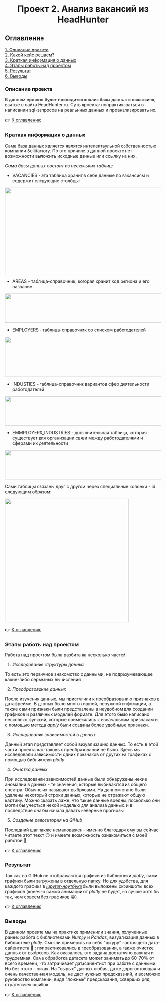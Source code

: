 # <center> Проект 2. Анализ вакансий из HeadHunter

## Оглавление
[1. Описание проекта](https://github.com/romash23/project-2/blob/master/README.md#Описание-проекта)  
[2. Какой кейс решаем?](https://github.com/romash23/project-2/blob/master/README.md#Какой-кейс-решаем)  
[3. Краткая информация о данных](https://github.com/romash23/project-2/blob/master/README.md#Краткая-информация-о-данных)  
[4. Этапы работы над проектом](https://github.com/romash23/project-2/blob/master/README.md#Этапы-работы-над-проектом)  
[5. Результат](https://github.com/romash23/project-2/blob/master/README.md#Результат)    
[6. Выводы](https://github.com/romash23/project-2/blob/master/README.md#Выводы) 


### Описание проекта

В данном проекте будет проводится анализ базы данных о вакансиях, взятые с сайта HeadHunter.ru. Суть проекта: попрактиковаться в написании sql-запросов на реальнных данных и проанализировать их.

:point_right: [К оглавлению](https://github.com/romash23/project-2/blob/master/README.md#%D0%9E%D0%B3%D0%BB%D0%B0%D0%B2%D0%BB%D0%B5%D0%BD%D0%B8%D0%B5)

### Краткая информация о данных

 Сама база данных является являтся интелектаульной собственностью компании Scillfactory. По это причине в данной проекте нет возможности выложить исходные данные или ссылку на них.

 *Сама базы данных состоит из нескольких таблиц:*
 * VACANCIES - эта таблица хранит в себе данные по вакансиям и содержит следующие столбцы: 
 
 <img src=https://lms-cdn.skillfactory.ru/assets/courseware/v1/837cf6ff79f483e387a16c993634f3e4/asset-v1:SkillFactory+DST-3.0+28FEB2021+type@asset+block/SQL_pj2_2_2.png width="600" height="280">

 * AREAS - таблица-справочник, которая хранит код региона и его название

 <img src=https://lms-cdn.skillfactory.ru/assets/courseware/v1/682c2306f3d46a25915a89d4ec7e16ed/asset-v1:SkillFactory+DST-3.0+28FEB2021+type@asset+block/SQL_pj2_2_3.png width="600" height="95">

 * EMPLOYERS - таблица-справочник со списком работодателей

<img src=https://lms-cdn.skillfactory.ru/assets/courseware/v1/d2a26db623c75572c71923b57241e038/asset-v1:SkillFactory+DST-3.0+28FEB2021+type@asset+block/SQL_pj2_2_4.png width="600" height="130">

* INDUSTIES - таблица-справочник вариантов сфер деятельности работодателей

<img src=https://lms-cdn.skillfactory.ru/assets/courseware/v1/2c76bca09937a1a05a9e66d51008e298/asset-v1:SkillFactory+DST-3.0+28FEB2021+type@asset+block/SQL_pj2_2_5.png width="600" height="95">

* EMMPLOYERS_INDUSTRIES - дополнительная таблица, которая существует для организации связи между работодателями и сферами их деятельности

<img src=https://lms-cdn.skillfactory.ru/assets/courseware/v1/16ff3df0bb0ddecd922562f3c4bdd32c/asset-v1:SkillFactory+DST-3.0+28FEB2021+type@asset+block/SQL_pj2_2_6.png width="600" height="95">

Сами таблицы связаны друг с другом через специальные колонки - id следующим образом:

<img src=https://lms-cdn.skillfactory.ru/assets/courseware/v1/efd63819603e7d4f4433ed2fedec717c/asset-v1:SkillFactory+DST-3.0+28FEB2021+type@asset+block/SQL_pj2_2_1.png width="400" height="400">

:point_right: [К оглавлению](https://github.com/romash23/project-2/blob/master/README.md#%D0%9E%D0%B3%D0%BB%D0%B0%D0%B2%D0%BB%D0%B5%D0%BD%D0%B8%D0%B5)


### Этапы работы над проектом

Работа над проектом была разбита на несколько частей:

1. *Исследование структуры данных* 

То есть это первичное знакомство с данными, не подразумевающее какие-либо серьезных вычислений

2. *Преобразование данных*  

После изучения данных, мы приступили к преобразованию признаков в датафрейме. В данных было много лишней, ненужной инфомации, а также сами признаки были представлены в неудобном для создании графиков и различных моделей формате. Для этого было написано несколько функций,
которые применялись к изначальным признакам и с помощью метода *apply* были созданы более удобныые признаки.

3. *Исследование зависимостей в данных*

Данный этап представляет собой визуализацию данных. То есть в этой части проекта как-таковых преобразований не было. Здесь мы исследовали зависимости одних признаков от других на графиках с помощью библиотеки *plotly*

4. *Очистка данных*

При исследовании зависимостей данные были обнаружены некие аномалии в данных - те значения, которые выбиваются из общего спектра. Обычно их называют выбросами. На данном этапе были удалены некоторый строки данных, которые не отражают общую картину. Можно сказать даже, что такие данные вредны, посколько они могли бы учесться некой моделью для анализа данных, и в последствие она бы начала давать неверные прогнозы

5. *Создание репозитория на GiHub*

Последний шаг также немаловажен - именно благодаря ему вы сейчас читаете этот текст :smirk: и имеете возможность ознакомиться с моей работой :raising_hand:

:point_right: [К оглавлению](https://github.com/romash23/project-2/blob/master/README.md#%D0%9E%D0%B3%D0%BB%D0%B0%D0%B2%D0%BB%D0%B5%D0%BD%D0%B8%D0%B5)


### Результат

Так как на GitHub не отображаются графики из библиотеки *plotly*, сами графики были загружены в отдельную [папку](https://github.com/romash23/project-1/tree/master/plotly_graphics). Но для удобства, для каждого графика в [*jupyter-ноутбуке*](https://github.com/romash23/project-1/blob/master/%D0%9F%D1%80%D0%BE%D0%B5%D0%BA%D1%82%201.%20%D0%90%D0%BD%D0%B0%D0%BB%D0%B8%D0%B7%20%D1%80%D0%B5%D0%B7%D1%8E%D0%BC%D0%B5%20%D0%B8%D0%B7%20HeadHunter.ipynb) были выложены скриншоты всех графиков (конечно самой анимации от *plotly* не будет, но лучше хотя бы так, чем совсем без графиков :grin:)

:point_right: [К оглавлению](https://github.com/romash23/project-2/blob/master/README.md#%D0%9E%D0%B3%D0%BB%D0%B0%D0%B2%D0%BB%D0%B5%D0%BD%D0%B8%D0%B5)

### Выводы

В данном проекте мы на практике применили знания, полученные ранее: работа с библиотеками *Numpy* и *Pandas*, визуализация данных в библиотеке *plotly*. Смогли примерить на себя "шкуру" настоящего дата-сайентиста :muscle: : попрактиковались в преобразовании, а также очистке данных от выбросов. Как оказалось, это задача достаточно важная и трудоемкая. Сама обработка датасета может занимать до 60-70% от всего времени, что затрачивает датасайентист при работе с данными. Но без этого - никак. На "сырых" данных любая, даже дорогостоющая и очень качественная модель, не даст нужных предсказаний, и возможно руковоство компании, видя "ложные" предсказания, соверших ряд стратегичех ошибок.

:point_right: [К оглавлению](https://github.com/romash23/project-2/blob/master/README.md#%D0%9E%D0%B3%D0%BB%D0%B0%D0%B2%D0%BB%D0%B5%D0%BD%D0%B8%D0%B5)

